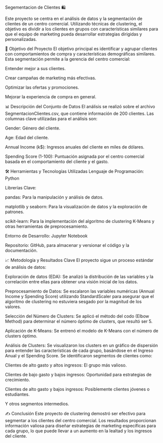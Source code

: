Segementacion de Clientes 🛍️

Este proyecto se centra en el análisis de datos y la segmentación de clientes de un centro comercial. Utilizando técnicas de clustering, el objetivo es dividir a los clientes en grupos con características similares para que el equipo de marketing pueda desarrollar estrategias dirigidas y personalizadas.

🎯 Objetivo del Proyecto 
El objetivo principal es identificar y agrupar clientes con comportamientos de compra y características demográficas similares. Esta segmentación permite a la gerencia del centro comercial:

Entender mejor a sus clientes.

Crear campañas de marketing más efectivas.

Optimizar las ofertas y promociones.

Mejorar la experiencia de compra en general.

📊 Descripción del Conjunto de Datos
El análisis se realizó sobre el archivo SegmentacionClientes.csv, que contiene información de 200 clientes. Las columnas clave utilizadas para el análisis son:

Gender: Género del cliente.

Age: Edad del cliente.

Annual Income (k$): Ingresos anuales del cliente en miles de dólares.

Spending Score (1-100): Puntuación asignada por el centro comercial basada en el comportamiento del cliente y el gasto.

🛠️ Herramientas y Tecnologías Utilizadas
Lenguaje de Programación: Python

Librerías Clave:

pandas: Para la manipulación y análisis de datos.

matplotlib y seaborn: Para la visualización de datos y la exploración de patrones.

scikit-learn: Para la implementación del algoritmo de clustering K-Means y otras herramientas de preprocesamiento.

Entorno de Desarrollo: Jupyter Notebook

Repositorio: GitHub, para almacenar y versionar el código y la documentación.

📈 Metodología y Resultados Clave
El proyecto sigue un proceso estándar de análisis de datos:

Exploración de datos (EDA): Se analizó la distribución de las variables y la correlación entre ellas para obtener una visión inicial de los datos.

Preprocesamiento de Datos: Se escalaron las variables numéricas (Annual Income y Spending Score) utilizando StandardScaler para asegurar que el algoritmo de clustering no estuviera sesgado por la magnitud de los valores.

Selección del Número de Clusters: Se aplicó el método del codo (Elbow Method) para determinar el número óptimo de clusters, que resultó ser 5.

Aplicación de K-Means: Se entrenó el modelo de K-Means con el número de clusters óptimo.

Análisis de Clusters: Se visualizaron los clusters en un gráfico de dispersión para entender las características de cada grupo, basándose en el Ingreso Anual y el Spending Score. Se identificaron segmentos de clientes como:

Clientes de alto gasto y altos ingresos: El grupo más valioso.

Clientes de bajo gasto y bajos ingresos: Oportunidad para estrategias de crecimiento.

Clientes de alto gasto y bajos ingresos: Posiblemente clientes jóvenes o estudiantes.

Y otros segmentos intermedios.

✍️ Conclusión
Este proyecto de clustering demostró ser efectivo para segmentar a los clientes del centro comercial. Los resultados proporcionan información valiosa para diseñar estrategias de marketing específicas para cada grupo, lo que puede llevar a un aumento en la lealtad y los ingresos del cliente.
